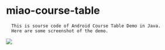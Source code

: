 # miao-course-table
      This is sourse code of Android Course Table Demo in Java.
      Here are some screenshot of the demo.
      
![](https://github.com/sherry10/miao-course-table/raw/master/screenshot/01.jpg)
